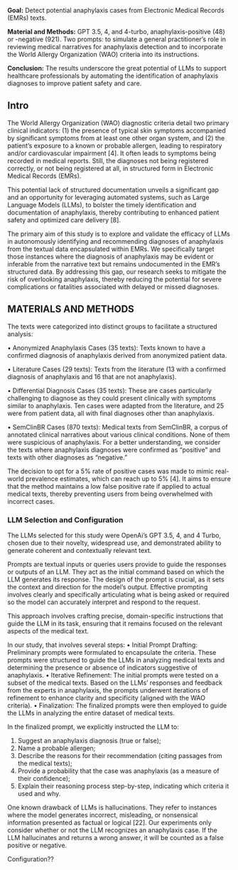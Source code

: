 
**Goal:** Detect potential anaphylaxis cases from Electronic Medical Records (EMRs) texts.

**Material and Methods:** GPT 3.5, 4, and 4-turbo, anaphylaxis-positive (48) or -negative (921). Two prompts:  to simulate a general practitioner’s role in reviewing medical narratives for anaphylaxis detection and to incorporate the World Allergy Organization (WAO) criteria into its instructions.

**Conclusion:** The results underscore the great potential of LLMs to support healthcare professionals by automating the identification of anaphylaxis diagnoses to improve patient safety and care.

## Intro

The World Allergy Organization (WAO) diagnostic criteria detail two primary clinical indicators: (1) the presence of typical skin symptoms accompanied by significant symptoms from at least one other organ system, and (2) the patient’s exposure to a known or probable allergen, leading to respiratory and/or cardiovascular impairment [4]. It often leads to symptoms being recorded in medical reports. Still, the diagnoses not being registered correctly, or not being registered at all, in structured form in Electronic Medical Records (EMRs).

This potential lack of structured documentation unveils a significant gap and an opportunity for leveraging automated systems, such as Large Language Models (LLMs), to bolster the timely identification and documentation of anaphylaxis, thereby contributing to enhanced patient safety and optimized care delivery [8].

The primary aim of this study is to explore and validate the efficacy of LLMs in autonomously identifying and recommending diagnoses of anaphylaxis from the textual data encapsulated within EMRs. We specifically target those instances where the diagnosis of anaphylaxis may be evident or inferable from the narrative text but remains undocumented in the EMR’s structured data. By addressing this gap, our research seeks to mitigate the risk of overlooking anaphylaxis, thereby reducing the potential for severe complications or fatalities associated with delayed or missed diagnoses.

## MATERIALS AND METHODS

The texts were categorized into distinct groups to facilitate a structured analysis:

• Anonymized Anaphylaxis Cases (35 texts): Texts known to have a confirmed diagnosis of anaphylaxis derived from anonymized patient data. 

• Literature Cases (29 texts): Texts from the literature (13 with a confirmed diagnosis of anaphylaxis and 16 that are not anaphylaxis). 

• Differential Diagnosis Cases (35 texts): These are cases particularly challenging to diagnose as they could present clinically with symptoms similar to anaphylaxis. Ten cases were adapted from the literature, and 25 were from patient data, all with final diagnoses other than anaphylaxis. 

• SemClinBR Cases (870 texts): Medical texts from SemClinBR, a corpus of annotated clinical narratives about various clinical conditions. None of them were suspicious of anaphylaxis. For a better understanding, we consider the texts where anaphylaxis diagnoses were confirmed as “positive” and texts with other diagnoses as “negative.”


The decision to opt for a 5% rate of positive cases was made to mimic real-world prevalence estimates, which can reach up to 5% [4]. It aims to ensure that the method maintains a low false positive rate if applied to actual medical texts, thereby preventing users from being overwhelmed with incorrect cases.


### LLM Selection and Configuration

The LLMs selected for this study were OpenAi’s GPT 3.5, 4, and 4 Turbo, chosen due to their novelty, widespread use, and demonstrated ability to generate coherent and contextually relevant text.

Prompts are textual inputs or queries users provide to guide the responses or outputs of an LLM. They act as the initial command based on which the LLM generates its response. The design of the prompt is crucial, as it sets the context and direction for the model’s output. Effective prompting involves clearly and specifically articulating what is being asked or required so the model can accurately interpret and respond to the request.

This approach involves crafting precise, domain-specific instructions that guide the LLM in its task, ensuring that it remains focused on the relevant aspects of the medical text.

In our study, that involves several steps: 
• Initial Prompt Drafting: Preliminary prompts were formulated to encapsulate the criteria. These prompts were structured to guide the LLMs in analyzing medical texts and determining the presence or absence of indicators suggestive of anaphylaxis. 
• Iterative Refinement: The initial prompts were tested on a subset of the medical texts. Based on the LLMs’ responses and feedback from the experts in anaphylaxis, the prompts underwent iterations of refinement to enhance clarity and specificity (aligned with the WAO criteria). 
• Finalization: The finalized prompts were then employed to guide the LLMs in analyzing the entire dataset of medical texts.


In the finalized prompt, we explicitly instructed the LLM to: 
1. Suggest an anaphylaxis diagnosis (true or false); 
2. Name a probable allergen; 
3. Describe the reasons for their recommendation (citing passages from the medical texts); 
4. Provide a probability that the case was anaphylaxis (as a measure of their confidence); 
5. Explain their reasoning process step-by-step, indicating which criteria it used and why.

One known drawback of LLMs is hallucinations. They refer to instances where the model generates incorrect, misleading, or nonsensical information presented as factual or logical [22]. Our experiments only consider whether or not the LLM recognizes an anaphylaxis case. If the LLM hallucinates and returns a wrong answer, it will be counted as a false positive or negative.

Configuration??